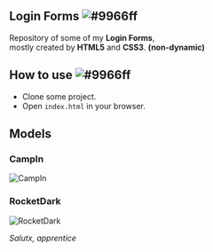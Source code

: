 ## Login Forms ![#9966ff](https://via.placeholder.com/10/9966ff/ffffff?text=+) 

Repository of some of my **Login Forms**, <br>
mostly created by **HTML5** and **CSS3**. **(non-dynamic)**

## How to use ![#9966ff](https://via.placeholder.com/10/9966ff/ffffff?text=+) 

- Clone some project.
- Open `index.html` in your browser.

## Models
### CampIn
![CampIn](https://i.imgur.com/hc8K90g.png) 

### RocketDark
![RocketDark](https://i.imgur.com/KPf69zm.png) 

*Salutx, apprentice*
